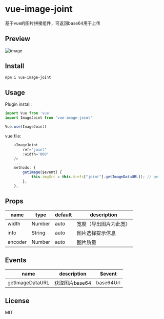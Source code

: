# vue-image-joint
基于vue的图片拼接组件，可返回base64用于上传

## Preview
![image](/screenshot/preview.gif)

## Install

```bash
npm i vue-image-joint
```

## Usage

Plugin install:

```js
import Vue from 'vue'
import ImageJoint from 'vue-image-joint'

Vue.use(ImageJoint)
```

vue file:

```JavaScript
    <ImageJoint 
        ref="joint"
        :width='800'
    />
    ...
    methods: {
        getImage($event) {
            this.imgSrc = this.$refs["joint"].getImageDataURL(); // get image base64Url
        },
    },

```

## Props


| name            | type                             | default    | description                                                            |
| --------------- | -------------------------------- | ---------- | ---------------------------------------------------------------------- |
| width           | Number                           | auto       | 宽度（导出图片为此宽） 
| info            | String                           | auto       | 图片选择提示信息
| encoder         | Number                           | auto       | 图片质量

## Events

| name     | description                                              | $event                            
| -------- | -------------------------------------------------------- | ---------------------------------- |
| getImageDataURL   |    获取图片base64                         | base64Url      |


## License

MIT
